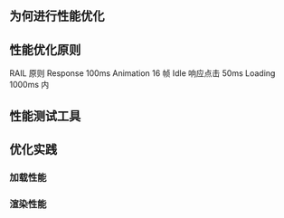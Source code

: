 ## 为何进行性能优化

## 性能优化原则

RAIL 原则
Response 100ms
Animation 16 帧
Idle 响应点击 50ms
Loading 1000ms 内

## 性能测试工具

## 优化实践

### 加载性能

### 渲染性能
